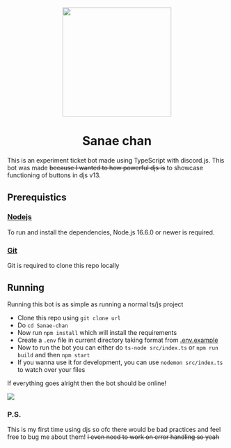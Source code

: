 <h1 align = 'center'>
  <img src = 'https://i.imgur.com/OayhsYu.png' width = 250>
</p>

<h1 align = 'center'>Sanae chan</h1>

This is an experiment ticket bot made using TypeScript with discord.js. This bot was made ~~because I wanted to how powerful djs is~~ to showcase functioning of buttons in djs v13.

## Prerequistics

### [Nodejs](https://nodejs.org/)

To run and install the dependencies, Node.js 16.6.0 or newer is required.

### [Git](https://git-scm.com/)

Git is required to clone this repo locally

## Running

Running this bot is as simple as running a normal ts/js project

* Clone this repo using `git clone url`
* Do `cd Sanae-chan`
* Now run `npm install` which will install the requirements
* Create a `.env` file in current directory taking format from [.env.example](.env.example)
* Now to run the bot you can either do `ts-node src/index.ts` or `npm run build` and then `npm start`
* If you wanna use it for development, you can use `nodemon src/index.ts` to watch over your files

If everything goes alright then the bot should be online!

<img src = 'https://user-images.githubusercontent.com/65854695/128594694-cec61b58-ab35-4c57-bdcf-7520585e03d0.png'>

### P.S.

This is my first time using djs so ofc there would be bad practices and feel free to bug me about them! ~~I even need to work on error handling so yeah~~
